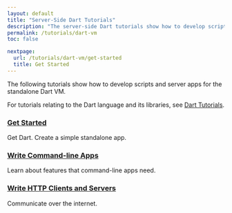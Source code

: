 ```yaml
---
layout: default
title: "Server-Side Dart Tutorials"
description: "The server-side Dart tutorials show how to develop scripts and server apps for the standalone Dart VM."
permalink: /tutorials/dart-vm
toc: false

nextpage:
  url: /tutorials/dart-vm/get-started
  title: Get Started
---
```


The following tutorials show how to develop scripts and server apps for
the standalone Dart VM.

For tutorials relating to the Dart language and its libraries,
see [Dart Tutorials](/tutorials).

<div class="row">
  <div class="col-lg-6">
    <div class="card">
      <h3><a href="/tutorials/dart-vm/get-started">Get Started</a></h3>
      <p>Get Dart. Create a simple standalone app.</p>
    </div>
  </div>

  <div class="col-lg-6">
    <div class="card">
      <h3><a href="/tutorials/dart-vm/cmdline">Write Command-line Apps</a></h3>
      <p>Learn about features that command-line apps need.</p>
    </div>
  </div>

  <div class="col-lg-6">
    <div class="card">
      <h3><a href="/tutorials/dart-vm/httpserver">Write HTTP Clients and Servers</a></h3>
      <p>Communicate over the internet.</p>
    </div>
  </div>
</div>

